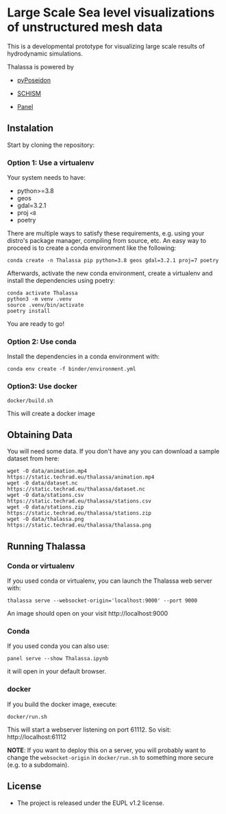 Large Scale Sea level visualizations of unstructured mesh data
===============================================================

This is a developmental prototype for visualizing large scale results of hydrodynamic simulations.

Thalassa is powered by

- [pyPoseidon](https://github.com/ec-jrc/pyPoseidon)

- [SCHISM](https://github.com/schism-dev/schism)

- [Panel](https://panel.holoviz.org/index.html)

## Instalation

Start by cloning the repository:

### Option 1: Use a virtualenv

Your system needs to have:

- python>=3.8
- geos
- gdal=3.2.1
- proj `<8`
- poetry

There are multiple ways to satisfy these requirements, e.g. using your distro's package manager,
compiling from source, etc. An easy way to proceed is to create a conda environment like the
following:

```
conda create -n Thalassa pip python=3.8 geos gdal=3.2.1 proj=7 poetry
```

Afterwards, activate the new conda environment, create a virtualenv and install the dependencies using
poetry:

```
conda activate Thalassa
python3 -m venv .venv
source .venv/bin/activate
poetry install
```

You are ready to go!

### Option 2: Use conda

Install the dependencies in a conda environment with:

```
conda env create -f binder/environment.yml
```

### Option3: Use docker

```
docker/build.sh
```

This will create a docker image

## Obtaining Data

You will need some data. If you don't have any you can download a sample dataset from here:

```
wget -O data/animation.mp4 https://static.techrad.eu/thalassa/animation.mp4
wget -O data/dataset.nc    https://static.techrad.eu/thalassa/dataset.nc
wget -O data/stations.csv  https://static.techrad.eu/thalassa/stations.csv
wget -O data/stations.zip  https://static.techrad.eu/thalassa/stations.zip
wget -O data/thalassa.png  https://static.techrad.eu/thalassa/thalassa.png
```

## Running Thalassa

### Conda or virtualenv

If you used conda or virtualenv, you can launch the Thalassa web server with:

```
thalassa serve --websocket-origin='localhost:9000' --port 9000
```

An image should open on your visit http://localhost:9000

### Conda

If you used conda you can also use:

```
panel serve --show Thalassa.ipynb
```

it will open in your default browser.

### docker

If you build the docker image, execute:

```
docker/run.sh
```

This will start a webserver listening on port 61112. So visit: http://localhost:61112

**NOTE**: If you want to deploy this on a server, you will probably want to change the
`websocket-origin` in `docker/run.sh` to something more secure (e.g. to a subdomain).

## License
* The project is released under the EUPL v1.2 license.
